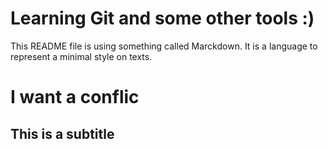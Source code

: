 Learning Git and some other tools :)
====================================

This README file is using something called Marckdown. It is a language to represent a minimal style on texts.

# I want a conflic

## This is a subtitle